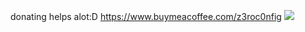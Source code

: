 donating helps alot:D
https://www.buymeacoffee.com/z3roc0nfig
<a href="https://www.buymeacoffee.com/z3roc0nfig"><img src="https://img.buymeacoffee.com/button-api/?text=Buy me a coffee&emoji=&slug=z3roc0nfig&button_colour=FFDD00&font_colour=000000&font_family=Lato&outline_colour=000000&coffee_colour=ffffff" /></a>
